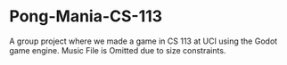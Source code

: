 # Pong-Mania-CS-113
A group project where we made a game in CS 113 at UCI using the Godot game engine. Music File is Omitted due to size constraints.
